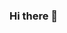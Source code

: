 ### Hi there 👋

<!--
**ABISHAKTHI/ABISHAKTHI** is a ✨ _special_ ✨ repository because its `README.md` (this file) appears on your GitHub profile.

Here are some ideas to get you started:


- 🌱 I’m currently learning B E Computer science
- 💬 Interested to gain knowledge and interested in web development
- 📫 How to reach me: Mail me @ abishakthi1214@gmail.com
- 😄 Pronouns: she/her
- ⚡ Exploring devops recently!!!
-->
